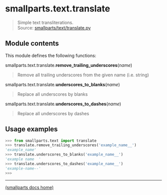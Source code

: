 # smallparts.text.translate

> Simple text transliterations.  
> Source: [smallparts/text/translate.py](https://github.com/blackstream-x/smallparts/blob/master/smallparts/text/translate.py)

## Module contents

This module defines the following functions:

smallparts.text.translate.**remove_trailing_underscores**(_name_)

> Remove all trailing underscores from the given name (i.e. string)

smallparts.text.translate.**underscores_to_blanks**(_name_)

> Replace all underscores by blanks

smallparts.text.translate.**underscores_to_dashes**(_name_)

> Replace all underscores by dashes

## Usage examples

```python
>>> from smallparts.text import translate
>>> translate.remove_trailing_underscores('example_name__')
'example_name'
>>> translate.underscores_to_blanks('example_name__')
'example name  '
>>> translate.underscores_to_dashes('example_name__')
'example-name--'
>>> 
```

----
[(smallparts docs home)](./)

